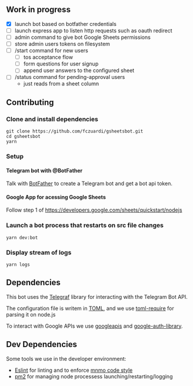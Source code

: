Work in progress
----------------

- [x] launch bot based on botfather credentials
- [ ] launch express app to listen http requests such as oauth redirect
- [ ] admin command to give bot Google Sheets permissions
- [ ] store admin users tokens on filesystem
- [ ] /start command for new users
  - [ ] tos acceptance flow
  - [ ] form questions for user signup
  - [ ] append user answers to the configured sheet
- [ ] /status command for pending-approval users
  - just reads from a sheet column

Contributing
------------

### Clone and install dependencies
```shell
git clone https://github.com/fczuardi/gsheetsbot.git
cd gsheetsbot
yarn
```

### Setup

#### Telegram bot with @BotFather
Talk with [BotFather][botfather] to create a Telegram bot and
get a bot api token.

[botfather]: https://core.telegram.org/bots#6-botfather

#### Google App for acessing Google Sheets
Follow step 1 of https://developers.google.com/sheets/quickstart/nodejs

### Launch a bot process that restarts on src file changes
```shell
yarn dev:bot
```

### Display stream of logs
```shell
yarn logs
```


Dependencies
------------

This bot uses the [Telegraf][telegraf] library for interacting with the
Telegram Bot API.

The configuration file is writem in [TOML][toml], and we use 
[toml-require][toml-require] for parsing it on node.js

To interact with Google APIs we use [googleapis][googleapis] and 
[google-auth-library][google-auth-library].

[telegraf]: http://telegraf.js.org/
[toml]: https://github.com/toml-lang/toml
[toml-require]: https://www.npmjs.com/package/toml-require
[googleapis]: https://github.com/google/google-api-nodejs-client
[google-auth-library]: https://github.com/google/google-auth-library-nodejs

Dev Dependencies
----------------

Some tools we use in the developer environment:

- [Eslint][eslint] for linting and to enforce
[mnmo code style][eslint-config-mnmo]
- [pm2][pm2] for managing node processess launching/restarting/logging

[eslint]: http://eslint.org/
[eslint-config-mnmo]: https://github.com/mnmo/eslint-config-mnmo
[pm2]: http://pm2.keymetrics.io/

